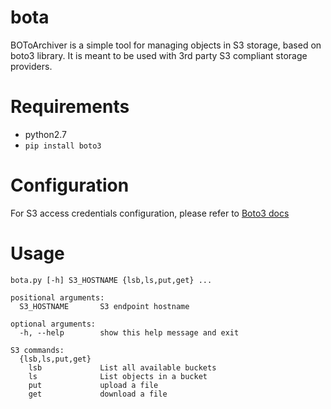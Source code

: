 # bota
BOToArchiver is a simple tool for managing objects in S3 storage, based on boto3 library.
It is meant to be used with 3rd party S3 compliant storage providers.

# Requirements

- python2.7
- ``` pip install boto3 ```

# Configuration

For S3 access credentials configuration, please refer to [Boto3 docs]

# Usage
```
bota.py [-h] S3_HOSTNAME {lsb,ls,put,get} ...

positional arguments:
  S3_HOSTNAME       S3 endpoint hostname

optional arguments:
  -h, --help        show this help message and exit

S3 commands:
  {lsb,ls,put,get}
    lsb             List all available buckets
    ls              List objects in a bucket
    put             upload a file
    get             download a file
```

[Boto3 docs]: http://boto3.readthedocs.io/en/latest/guide/configuration.html
